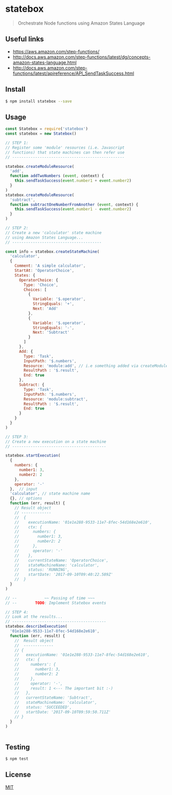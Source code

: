 # statebox
> Orchestrate Node functions using Amazon States Language

## Useful links

* https://aws.amazon.com/step-functions/
* http://docs.aws.amazon.com/step-functions/latest/dg/concepts-amazon-states-language.html
* http://docs.aws.amazon.com/step-functions/latest/apireference/API_SendTaskSuccess.html


## <a name='install'></a>Install
```bash
$ npm install statebox --save
```

## <a name='usage'></a>Usage

```javascript
const Statebox = require('statebox')
const statebox = new Statebox()

// STEP 1:
// Register some 'module' resources (i.e. Javascript 
// functions) that state machines can then refer use
// -------------------------------------------------

statebox.createModuleResource(
  'add',
  function addTwoNumbers (event, context) {
    this.sendTaskSuccess(event.number1 + event.number2)
  }
)
statebox.createModuleResource(
  'subtract',
  function subtractOneNumberFromAnother (event, context) {
    this.sendTaskSuccess(event.number1 - event.number2)
  }
)

// STEP 2:
// Create a new 'calculator' state machine
// using Amazon States Language...
// ---------------------------------------

const info = statebox.createStateMachine(
  'calculator',
  {
    Comment: 'A simple calculator',
    StartAt: 'OperatorChoice',
    States: {
      OperatorChoice: {
        Type: 'Choice',
        Choices: [
          {
            Variable: '$.operator',
            StringEquals: '+',
            Next: 'Add'
          },
          {
            Variable: '$.operator',
            StringEquals: '-',
            Next: 'Subtract'
          }
        ]
      },
      Add: {
        Type: 'Task',
        InputPath: '$.numbers',
        Resource: 'module:add', // i.e something added via createModuleResource()
        ResultPath : '$.result',
        End: true
      },
      Subtract: {
        Type: 'Task',
        InputPath: '$.numbers',
        Resource: 'module:subtract',
        ResultPath : '$.result',
        End: true
      }
    }
  }
)

// STEP 3:
// Create a new execution on a state machine
// -----------------------------------------

statebox.startExecution(
  {
    numbers: {
      number1: 3,
      number2: 2
    },
    operator: '-'
  },  // input
  'calculator', // state machine name
  {}, // options
  function (err, result) {
    // Result object
    // -------------
    //  {
    //    executionName: '01e1e288-9533-11e7-8fec-54d168e2e610',
    //    ctx: {
    //      numbers: {
    //        number1: 3,
    //        number2: 2
    //      },
    //      operator: '-'
    //    },
    //    currentStateName: 'OperatorChoice',
    //    stateMachineName: 'calculator',
    //    status: 'RUNNING',
    //    startDate: '2017-09-10T09:40:22.589Z'
    //  }
  }
)

// --            ~~ Passing of time ~~~
// --        TODO: Implement Statebox events

// STEP 4:
// Look at the results...
// -----------------------------------------
statebox.describeExecution(
  '01e1e288-9533-11e7-8fec-54d168e2e610',
  function (err, result) {
    //  Result object
    //  -------------
    // {
    //   executionName: '01e1e288-9533-11e7-8fec-54d168e2e610',
    //   ctx: {
    //     numbers': {
    //       number1: 3,
    //       number2: 2
    //     },
    //     operator: '-',
    //     result: 1 <--- The important bit :-)
    //   },
    //   currentStateName: 'Subtract',
    //   stateMachineName: 'calculator',
    //   status: 'SUCCEEDED',
    //   startDate: '2017-09-10T09:59:50.711Z'
    // }
  }
)
    
```

## <a name='test'></a>Testing

```bash
$ npm test
```

## <a name='license'></a>License
[MIT](https://github.com/wmfs/tymly/packages/statebox/blob/master/LICENSE)
